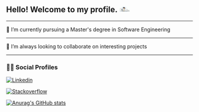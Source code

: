 <h2 align='left'>Hello! Welcome to my profile. <img src="https://github.com/AndrewArnita/AndrewArnita/blob/main/assets/programmer.gif" width="30px"></h2>
<hr>

🌱 I’m currently pursuing a Master's degree in Software Engineering

<hr>
👯 I’m always looking to collaborate on interesting projects

<hr>
<h3 align='left'>👨‍💻 Social Profiles</h3>

<div align='left'>

[![Linkedin](https://img.shields.io/badge/linkedin-%230077B5.svg?&style=for-the-badge&logo=linkedin&logoColor=white)](https://www.linkedin.com/in/andrewarnita/)

[![Stackoverflow](https://img.shields.io/badge/Stack%20Overflow-%23FF5722.svg?&style=for-the-badge&logo=stackoverflow&logoColor=white)](https://stackoverflow.com/users/17046403/andrew-arnita)

</div>

[![Anurag's GitHub stats](https://github-readme-stats.vercel.app/api?username=AndrewArnita)](https://github.com/anuraghazra/github-readme-stats)
